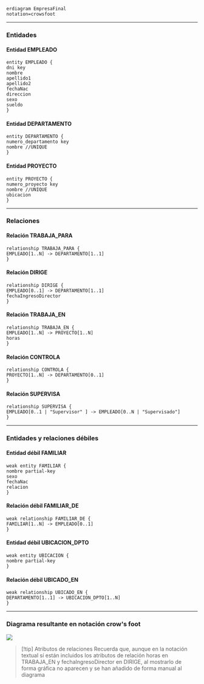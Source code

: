 
```code
erdiagram EmpresaFinal
notation=crowsfoot
```

---
### Entidades
####  Entidad EMPLEADO
```code
entity EMPLEADO {
dni key
nombre
apellido1
apellido2
fechaNac
direccion
sexo
sueldo
}
```
#### Entidad DEPARTAMENTO
```code
entity DEPARTAMENTO {
numero_departamento key
nombre //UNIQUE
}
```
#### Entidad PROYECTO
```code
entity PROYECTO {
numero_proyecto key
nombre //UNIQUE
ubicacion
}
```

---
### Relaciones
#### Relación TRABAJA_PARA
```code
relationship TRABAJA_PARA {
EMPLEADO[1..N] -> DEPARTAMENTO[1..1]
}
```
#### Relación DIRIGE
```code
relationship DIRIGE {
EMPLEADO[0..1] -> DEPARTAMENTO[1..1]
fechaIngresoDirector
}
```
#### Relación TRABAJA_EN
```code
relationship TRABAJA_EN {
EMPLEADO[1..N] -> PROYECTO[1..N]
horas
}
```
#### Relación CONTROLA
```code
relationship CONTROLA {
PROYECTO[1..N] -> DEPARTAMENTO[0..1]
}
```
#### Relación SUPERVISA
```code
relationship SUPERVISA {
EMPLEADO[0..1 | "Supervisor" ] -> EMPLEADO[0..N | "Supervisado"]
}
```

---
### Entidades y relaciones débiles

#### Entidad débil FAMILIAR
```code
weak entity FAMILIAR {
nombre partial-key
sexo
fechaNac
relacion
}
```
#### Relación débil FAMILIAR_DE 
```code
weak relationship FAMILIAR_DE {
FAMILIAR[1..N] -> EMPLEADO[0..1]
}
```
#### Entidad débil UBICACION_DPTO
```code
weak entity UBICACION {
nombre partial-key
}
```
#### Relación débil UBICADO_EN
```code
weak relationship UBICADO_EN {
DEPARTAMENTO[1..1] -> UBICACION_DPTO[1..N]
}
```

---
### Diagrama resultante en notación crow's foot

![](resources/BD%20Empresa%20versión%20final%20Crows%20Foot.png)

>[!tip] Atributos de relaciones
>Recuerda que, aunque en la notación textual sí están incluidos los atributos de relación horas en TRABAJA_EN y fechaIngresoDirector en DIRIGE, al mostrarlo de forma gráfica no aparecen y se han añadido de forma manual al diagrama